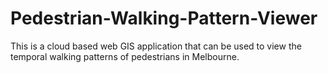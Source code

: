# Pedestrian-Walking-Pattern-Viewer


This is a cloud based web GIS application that can be used to view the temporal walking patterns of pedestrians in Melbourne.
